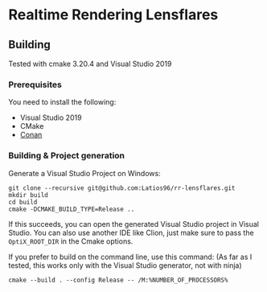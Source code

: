 # Realtime Rendering Lensflares

## Building

Tested with cmake 3.20.4 and Visual Studio 2019

### Prerequisites
You need to install the following:
- Visual Studio 2019
- CMake
- [Conan](https://conan.io/downloads.html)

### Building & Project generation
Generate a Visual Studio Project on Windows:

```
git clone --recursive git@github.com:Latios96/rr-lensflares.git
mkdir build
cd build
cmake -DCMAKE_BUILD_TYPE=Release ..
```
If this succeeds, you can open the generated Visual Studio project in Visual Studio. You can also use another IDE like Clion, just make sure to pass the `OptiX_ROOT_DIR` in the Cmake options.

If you prefer to build on the command line, use this command: (As far as I tested, this works only with the Visual Studio generator, not with ninja)
```
cmake --build . --config Release -- /M:%NUMBER_OF_PROCESSORS%
```
